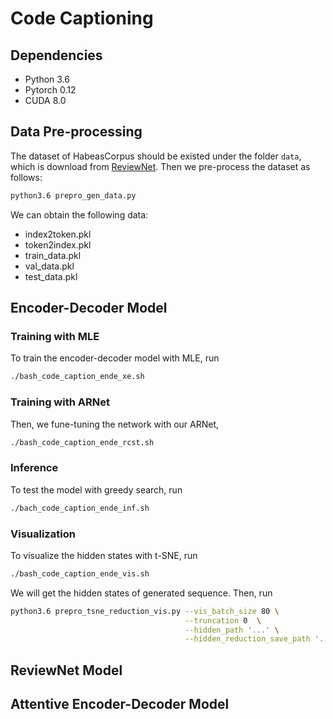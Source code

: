 # Code Captioning

## Dependencies
 - Python 3.6
 - Pytorch 0.12
 - CUDA 8.0

## Data Pre-processing
The dataset of HabeasCorpus should be existed under the folder `data`, which is download from [ReviewNet](https://github.com/kimiyoung/review_net/blob/master/code_caption/README.md). Then we pre-process the dataset as follows:
```bash
python3.6 prepro_gen_data.py
```

We can obtain the following data:
 - index2token.pkl
 - token2index.pkl
 - train_data.pkl
 - val_data.pkl
 - test_data.pkl

## Encoder-Decoder Model

### Training with MLE
To train the encoder-decoder model with MLE, run
```bash
./bash_code_caption_ende_xe.sh
```

### Training with ARNet
Then, we fune-tuning the network with our ARNet,
```bash
./bash_code_caption_ende_rcst.sh
```

### Inference
To test the model with greedy search, run
```bash
./bach_code_caption_ende_inf.sh
```

### Visualization
To visualize the hidden states with t-SNE, run
```bash
./bash_code_caption_ende_vis.sh
```
We will get the hidden states of generated sequence. Then, run
```bash
python3.6 prepro_tsne_reduction_vis.py --vis_batch_size 80 \
                                       --truncation 0  \
                                       --hidden_path '...' \
                                       --hidden_reduction_save_path '...'
```


## ReviewNet Model


## Attentive Encoder-Decoder Model
